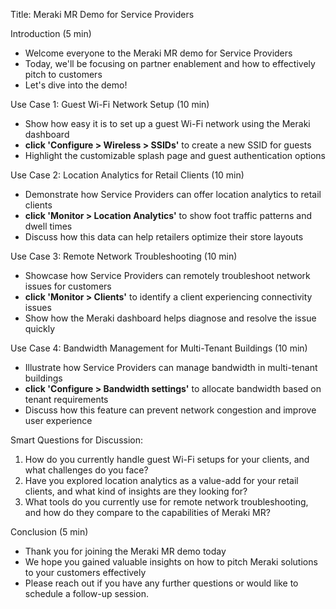 Title: Meraki MR Demo for Service Providers

Introduction (5 min)
- Welcome everyone to the Meraki MR demo for Service Providers
- Today, we'll be focusing on partner enablement and how to effectively pitch to customers
- Let's dive into the demo!

Use Case 1: Guest Wi-Fi Network Setup (10 min)
- Show how easy it is to set up a guest Wi-Fi network using the Meraki dashboard
- **click 'Configure > Wireless > SSIDs'** to create a new SSID for guests
- Highlight the customizable splash page and guest authentication options

Use Case 2: Location Analytics for Retail Clients (10 min)
- Demonstrate how Service Providers can offer location analytics to retail clients
- **click 'Monitor > Location Analytics'** to show foot traffic patterns and dwell times
- Discuss how this data can help retailers optimize their store layouts

Use Case 3: Remote Network Troubleshooting (10 min)
- Showcase how Service Providers can remotely troubleshoot network issues for customers
- **click 'Monitor > Clients'** to identify a client experiencing connectivity issues
- Show how the Meraki dashboard helps diagnose and resolve the issue quickly

Use Case 4: Bandwidth Management for Multi-Tenant Buildings (10 min)
- Illustrate how Service Providers can manage bandwidth in multi-tenant buildings
- **click 'Configure > Bandwidth settings'** to allocate bandwidth based on tenant requirements
- Discuss how this feature can prevent network congestion and improve user experience

Smart Questions for Discussion:
1. How do you currently handle guest Wi-Fi setups for your clients, and what challenges do you face?
2. Have you explored location analytics as a value-add for your retail clients, and what kind of insights are they looking for?
3. What tools do you currently use for remote network troubleshooting, and how do they compare to the capabilities of Meraki MR?

Conclusion (5 min)
- Thank you for joining the Meraki MR demo today
- We hope you gained valuable insights on how to pitch Meraki solutions to your customers effectively
- Please reach out if you have any further questions or would like to schedule a follow-up session.